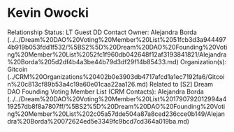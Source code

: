 # Kevin Owocki

Relationship Status: LT Guest
DD Contact Owner: Alejandra Borda (../../Dream%20DAO%20Voting%20Member%20List%2051fcb3d3a9444974b919b053fdd1f532/%5BS2%5D%20Dream%20DAO%20Founding%20Voting%20Member%20List%2052fc1f960db042648f12af3193841821/Alejandra%20Borda%205d2df4b4a3be44b79d3df29f14b85433.md)
Organization(s): Gitcoin (../CRM%20Organizations%20402b0e3903db4717afcd1a1ec7192fa6/Gitcoin%20c813cf89b53a4c19a60e01caa22aa126.md)
Related to [S2] Dream DAO Founding Voting Member List (CRM Contacts): Alejandra Borda (../../Dream%20DAO%20Voting%20Member%20List%201790792012994a419257db8f8a7807ff/%5BS2%5D%20Dream%20DAO%20Founding%20Voting%20Member%20List%202c05a57dde504a87a8ced236cce0b149/Alejandra%20Borda%20072624ed5e3349fc9bcd7cd364a019ba.md)